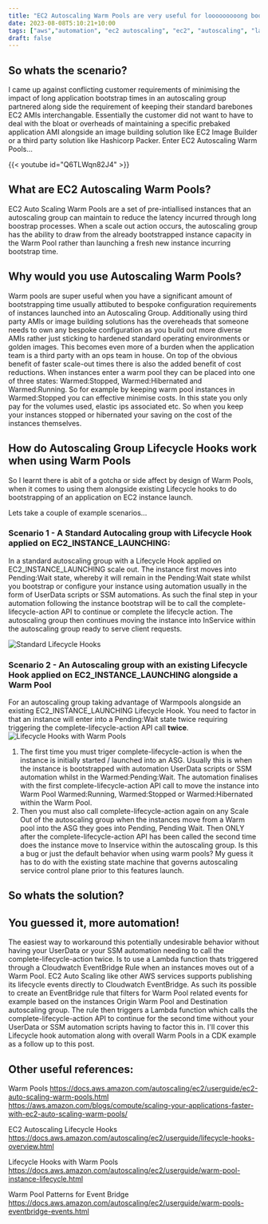 ```yaml
---
title: "EC2 Autoscaling Warm Pools are very useful for looooooooong bootstrap times - Part 1"
date: 2023-08-08T5:10:21+10:00
tags: ["aws","automation", "ec2 autoscaling", "ec2", "autoscaling", "lambda function", "eventbridge", "serverless", "lambda", "cdk"]
draft: false
---
```


## So whats the scenario?
I came up against conflicting customer requirements of minimising the impact of long application bootstrap times in an autoscaling group partnered along side the requirement of keeping their standard barebones EC2 AMIs interchangable.  Essentially the customer did not want to have to deal with the bloat or overheads of maintaining a specific prebaked application AMI alongside an image building solution like EC2 Image Builder or a third party solution like Hashicorp Packer.  Enter EC2 Autoscaling Warm Pools...

{{< youtube id="Q6TLWqn82J4" >}}

## What are EC2 Autoscaling Warm Pools?
EC2 Auto Scaling Warm Pools are a set of pre-intiallised instances that an autoscaling group can maintain to reduce the latency incurred through long boostrap processes.  When a scale out action occurs, the autoscaling group has the ability to draw from the already bootstrapped instance capacity in the Warm Pool rather than launching a fresh new instance incurring bootstrap time.

## Why would you use Autoscaling Warm Pools?
Warm pools are super useful when you have a significant amount of bootstrapping time usually attibuted to bespoke configuration requirements of instances launched into an Autoscaling Group.  Additionally using third party AMIs or image building solutions has the overeheads that someone needs to own any bespoke configuration as you build out more diverse AMIs rather just sticking to hardened standard operating environments or golden images.  This becomes even more of a burden when the application team is a third party with an ops team in house.  On top of the obvious benefit of faster scale-out times there is also the added benefit of cost reductions.  When instances enter a warm pool they can be placed into one of three states: Warmed:Stopped, Warmed:Hibernated and Warmed:Running.  So for example by keeping warm pool instances in Warmed:Stopped you can effective minimise costs.  In this state you only pay for the volumes used, elastic ips associated etc. So when you keep your instances stopped or hibernated your saving on the cost of the instances themselves.

## How do Autoscaling Group Lifecycle Hooks work when using Warm Pools
So I learnt there is abit of a gotcha or side affect by design of Warm Pools, when it comes to using them alongside existing Lifecycle hooks to do bootstrapping of an application on EC2 instance launch.

Lets take a couple of example scenarios...

### Scenario 1 - A Standard Autocaling group with Lifecycle Hook applied on EC2_INSTANCE_LAUNCHING:
In a standard autoscaling group with a Lifecycle Hook applied on EC2_INSTANCE_LAUNCHING scale out. The instance first moves into Pending:Wait state, whereby it will remain in the Pending:Wait state whilst you bootstrap or configure your instance using automation usually in the form of UserData scripts or SSM automations.  As such the final step in your automation following the instance bootstrap will be to call the complete-lifecycle-action API to continue or complete the lifecycle action.  The autoscaling group then continues moving the instance into InService within the autoscaling group ready to serve client requests.

![Standard Lifecycle Hooks](/img/lifecycle_hooks.png "Standard Lifecycle Hooks")

### Scenario 2 - An Autoscaling group with an existing Lifecycle Hook applied on EC2_INSTANCE_LAUNCHING alongside a Warm Pool
For an autoscaling group taking advantage of Warmpools alongside an existing EC2_INSTANCE_LAUNCHING Lifecycle Hook. You need to factor in that an instance will enter into a Pending:Wait state twice requiring triggering the complete-lifecycle-action API call **twice**.  
![Lifecycle Hooks with Warm Pools](/img/warm-pools-lifecycle-hooks.png "Lifecycle Hooks with Warm Pools")
1. The first time you must triger complete-lifecycle-action is when the instance is initially started / launched into an ASG.  Usually this is when the instance is bootstrapped with automation UserData scripts or SSM automation whilst in the Warmed:Pending:Wait.  The automation finalises with the first complete-lifecycle-action API call to move the instance into Warm Pool Warmed:Running, Warmed:Stopped or Warmed:Hibernated within the Warm Pool.
2. Then you must also call complete-lifecycle-action again on any Scale Out of the autoscaling group when the instances move from a Warm pool into the ASG they goes into Pending, Pending Wait.  Then ONLY after the complete-lifecycle-action API has been called the second time does the instance move to Inservice within the autoscaling group.
Is this a bug or just the default behavior when using warm pools?  My guess it has to do with the existing state machine that governs autoscaling service control plane prior to this features launch.

## So whats the solution?
## You guessed it, more automation!

The easiest way to workaround this potentially undesirable behavior without having your UserData or your SSM automation needing to call the complete-lifecycle-action twice.  Is to use a Lambda function thats triggered through a Cloudwatch EventBridge Rule when an instances moves out of a Warm Pool.  EC2 Auto Scaling like other AWS services supports publishing its lifecycle events directly to Cloudwatch EventBridge.  As such its possible to create an EventBridge rule that filters for Warm Pool related events for example based on the instances Origin Warm Pool and Destination autoscaling group.  The rule then triggers a Lambda function which calls the complete-lifecycle-action API to continue for the second time without your UserData or SSM automation scripts having to factor this in.  I'll cover this Lifecycle hook automation along with overall Warm Pools in a CDK example as a follow up to this post.

## Other useful references:
Warm Pools
https://docs.aws.amazon.com/autoscaling/ec2/userguide/ec2-auto-scaling-warm-pools.html
https://aws.amazon.com/blogs/compute/scaling-your-applications-faster-with-ec2-auto-scaling-warm-pools/

EC2 Autoscaling Lifecycle Hooks
https://docs.aws.amazon.com/autoscaling/ec2/userguide/lifecycle-hooks-overview.html

Lifecycle Hooks with Warm Pools
https://docs.aws.amazon.com/autoscaling/ec2/userguide/warm-pool-instance-lifecycle.html

Warm Pool Patterns for Event Bridge
https://docs.aws.amazon.com/autoscaling/ec2/userguide/warm-pools-eventbridge-events.html